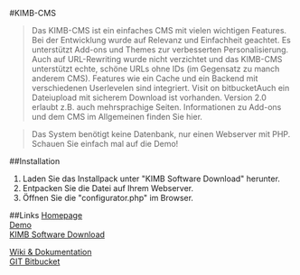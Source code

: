 #KIMB-CMS
>Das KIMB-CMS ist ein einfaches CMS mit vielen wichtigen Features. Bei der Entwicklung wurde auf Relevanz und Einfachheit geachtet.
>Es unterstützt Add-ons und Themes zur verbesserten Personalisierung. Auch auf URL-Rewriting wurde nicht verzichtet und das KIMB-CMS unterstützt echte, schöne URLs ohne IDs (im Gegensatz zu manch anderem CMS). Features wie ein Cache und ein Backend mit verschiedenen Userlevelen sind integriert. Visit on bitbucketAuch ein Dateiupload mit sicherem Download ist vorhanden. Version 2.0 erlaubt z.B. auch mehrsprachige Seiten. Informationen zu Add-ons und dem CMS im Allgemeinen finden Sie hier.

>Das System benötigt keine Datenbank, nur einen Webserver mit PHP.
>Schauen Sie einfach mal auf die Demo! 

##Installation
1. Laden Sie das Installpack unter "KIMB Software Download" herunter.
2. Entpacken Sie die Datei auf Ihrem Webserver.
3. Öffnen Sie die "configurator.php" im Browser.
  
##Links
[Homepage](https://www.kimb-technologies.eu/software/cms/)  
[Demo](http://demo.kimb-technologies.eu/cms/)  
[KIMB Software Download](https://download.kimb-technologies.eu/explorer/CMS)  
  
[Wiki & Dokumentation](https://cmswiki.kimb-technologies.eu/)  
[GIT Bitbucket](https://bitbucket.org/kimbtech/kimb-cms/)  

